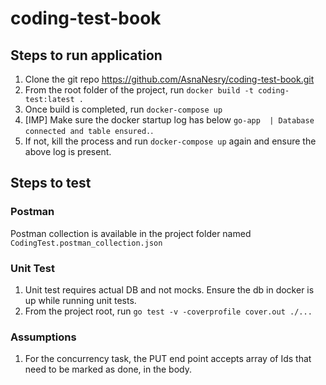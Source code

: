 # coding-test-book
## Steps to run application
1. Clone the git repo https://github.com/AsnaNesry/coding-test-book.git
2. From the root folder of the project, run `docker build -t coding-test:latest .`
3. Once build is completed, run `docker-compose up`
4. [IMP] Make sure the docker startup log has below
 `go-app  | Database connected and table ensured.`.
5. If not, kill the process and run `docker-compose up` again and ensure the above log is present.

## Steps to test
### Postman
Postman collection is available in the project folder named `CodingTest.postman_collection.json`

### Unit Test
1. Unit test requires actual DB and not mocks. Ensure the db in docker is up while running unit tests.
2. From the project root, run `go test -v -coverprofile cover.out ./...`

### Assumptions
1. For the concurrency task, the PUT end point accepts array of Ids that need to be marked as done,  in the body.
